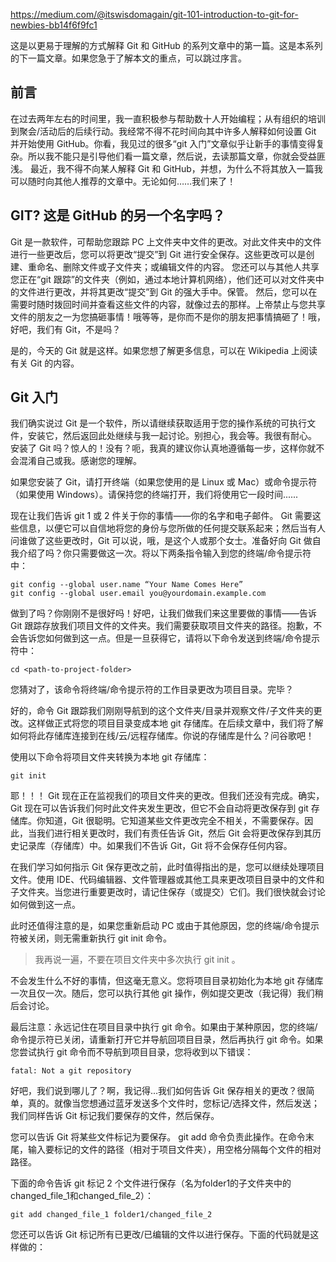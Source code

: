 https://medium.com/@itswisdomagain/git-101-introduction-to-git-for-newbies-bb14f6f9fc1

这是以更易于理解的方式解释 Git 和 GitHub 的系列文章中的第一篇。这是本系列的下一篇文章。如果您急于了解本文的重点，可以跳过序言。

## 前言
在过去两年左右的时间里，我一直积极参与帮助数十人开始编程；从有组织的培训到聚会/活动后的后续行动。我经常不得不花时间向其中许多人解释如何设置 Git 并开始使用 GitHub。你看，我见过的很多“git 入门”文章似乎让新手的事情变得复杂。所以我不能只是引导他们看一篇文章，然后说，去读那篇文章，你就会受益匪浅。
最近，我不得不向某人解释 Git 和 GitHub，并想，为什么不将其放入一篇我可以随时向其他人推荐的文章中。无论如何……我们来了！
## GIT? 这是 GitHub 的另一个名字吗？
Git 是一款软件，可帮助您跟踪 PC 上文件夹中文件的更改。对此文件夹中的文件进行一些更改后，您可以将更改“提交”到 Git 进行安全保存。这些更改可以是创建、重命名、删除文件或子文件夹；或编辑文件的内容。
您还可以与其他人共享您正在“git 跟踪”的文件夹（例如，通过本地计算机网络），他们还可以对文件夹中的文件进行更改，并将其更改“提交”到 Git 的强大手中。保管。
然后，您可以在需要时随时拨回时间并查看这些文件的内容，就像过去的那样。上帝禁止与您共享文件的朋友之一为您搞砸事情！哦等等，是你而不是你的朋友把事情搞砸了！哦，好吧，我们有 Git，不是吗？

是的，今天的 Git 就是这样。如果您想了解更多信息，可以在 Wikipedia 上阅读有关 Git 的内容。

## Git 入门
我们确实说过 Git 是一个软件，所以请继续获取适用于您的操作系统的可执行文件，安装它，然后返回此处继续与我一起讨论。别担心，我会等。我很有耐心。
安装了 Git 吗？惊人的！没有？呃，我真的建议你认真地遵循每一步，这样你就不会混淆自己或我。感谢您的理解。

如果您安装了 Git，请打开终端（如果您使用的是 Linux 或 Mac）或命令提示符（如果使用 Windows）。请保持您的终端打开，我们将使用它一段时间......

现在让我们告诉 git 1 或 2 件关于你的事情——你的名字和电子邮件。 Git 需要这些信息，以便它可以自信地将您的身份与您所做的任何提交联系起来；然后当有人问谁做了这些更改时，Git 可以说，哦，是这个人或那个女士。准备好向 Git 做自我介绍了吗？你只需要做这一次。将以下两条指令输入到您的终端/命令提示符中：
```
git config --global user.name “Your Name Comes Here”
git config --global user.email you@yourdomain.example.com
```
做到了吗？你刚刚不是很好吗！好吧，让我们做我们来这里要做的事情——告诉 Git 跟踪存放我们项目文件的文件夹。我们需要获取项目文件夹的路径。抱歉，不会告诉您如何做到这一点。但是一旦获得它，请将以下命令发送到终端/命令提示符中：
```
cd <path-to-project-folder>
```
您猜对了，该命令将终端/命令提示符的工作目录更改为项目目录。完毕？

好的，命令 Git 跟踪我们刚刚导航到的这个文件夹/目录并观察文件/子文件夹的更改。这样做正式将您的项目目录变成本地 git 存储库。在后续文章中，我们将了解如何将此存储库连接到在线/云/远程存储库。你说的存储库是什么？问谷歌吧！

使用以下命令将项目文件夹转换为本地 git 存储库：
``` 
git init
```
耶！！！ Git 现在正在监视我们的项目文件夹的更改。但我们还没有完成。确实，Git 现在可以告诉我们何时此文件夹发生更改，但它不会自动将更改保存到 git 存储库。你知道，Git 很聪明。它知道某些文件更改完全不相关，不需要保存。因此，当我们进行相关更改时，我们有责任告诉 Git，然后 Git 会将更改保存到其历史记录库（存储库）中。如果我们不告诉 Git，Git 将不会保存任何内容。

在我们学习如何指示 Git 保存更改之前，此时值得指出的是，您可以继续处理项目文件。使用 IDE、代码编辑器、文件管理器或其他工具来更改项目目录中的文件和子文件夹。当您进行重要更改时，请记住保存（或提交）它们。我们很快就会讨论如何做到这一点。

此时还值得注意的是，如果您重新启动 PC 或由于其他原因，您的终端/命令提示符被关闭，则无需重新执行 git init 命令。

> 我再说一遍，不要在项目文件夹中多次执行 git init 。

不会发生什么不好的事情，但这毫无意义。您将项目目录初始化为本地 git 存储库一次且仅一次。随后，您可以执行其他 git 操作，例如提交更改（我记得）我们稍后会讨论。

最后注意：永远记住在项目目录中执行 git 命令。如果由于某种原因，您的终端/命令提示符已关闭，请重新打开它并导航回项目目录，然后再执行 git 命令。如果您尝试执行 git 命令而不导航到项目目录，您将收到以下错误：
```
fatal: Not a git repository
```
好吧，我们说到哪儿了？啊，我记得...我们如何告诉 Git 保存相关的更改？很简单，真的。就像当您想通过蓝牙发送多个文件时，您标记/选择文件，然后发送；我们同样告诉 Git 标记我们要保存的文件，然后保存。

您可以告诉 Git 将某些文件标记为要保存。 git add 命令负责此操作。在命令末尾，输入要标记的文件的路径（相对于项目文件夹），用空格分隔每个文件的相对路径。

下面的命令告诉 git 标记 2 个文件进行保存（名为folder1的子文件夹中的changed_file_1和changed_file_2）：
```
git add changed_file_1 folder1/changed_file_2
```

您还可以告诉 Git 标记所有已更改/已编辑的文件以进行保存。下面的代码就是这样做的：